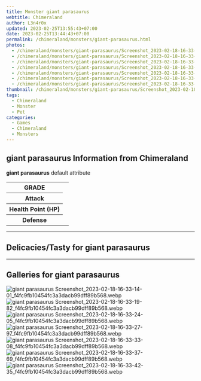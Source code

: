 ```yaml
---
title: Monster giant parasaurus
webtitle: Chimeraland
author: L3n4r0x
updated: 2023-02-25T13:55:43+07:00
date: 2023-02-25T13:44:43+07:00
permalink: /chimeraland/monsters/giant-parasaurus.html
photos:
  - /chimeraland/monsters/giant-parasaurus/Screenshot_2023-02-18-16-33-14-01_f4fc9fb10454fc3a3dacb99dff89b568.webp
  - /chimeraland/monsters/giant-parasaurus/Screenshot_2023-02-18-16-33-19-82_f4fc9fb10454fc3a3dacb99dff89b568.webp
  - /chimeraland/monsters/giant-parasaurus/Screenshot_2023-02-18-16-33-24-05_f4fc9fb10454fc3a3dacb99dff89b568.webp
  - /chimeraland/monsters/giant-parasaurus/Screenshot_2023-02-18-16-33-27-97_f4fc9fb10454fc3a3dacb99dff89b568.webp
  - /chimeraland/monsters/giant-parasaurus/Screenshot_2023-02-18-16-33-33-08_f4fc9fb10454fc3a3dacb99dff89b568.webp
  - /chimeraland/monsters/giant-parasaurus/Screenshot_2023-02-18-16-33-37-69_f4fc9fb10454fc3a3dacb99dff89b568.webp
  - /chimeraland/monsters/giant-parasaurus/Screenshot_2023-02-18-16-33-42-35_f4fc9fb10454fc3a3dacb99dff89b568.webp
thumbnail: /chimeraland/monsters/giant-parasaurus/Screenshot_2023-02-18-16-33-14-01_f4fc9fb10454fc3a3dacb99dff89b568.webp
tags:
  - Chimeraland
  - Monster
  - Pet
categories:
  - Games
  - Chimeraland
  - Monsters
---
```


<section id="bootstrap-wrapper"><link rel="stylesheet" href="https://rawcdn.githack.com/dimaslanjaka/Web-Manajemen/0c3b5aa1813bd4abcd2c11bf3e37928b15c28664/css/bootstrap-5-3-0-alpha3-wrapper.css"/><h2>giant parasaurus Information from Chimeraland</h2><p><b>giant parasaurus</b> default attribute <table><tr><th>GRADE</th><td></td></tr><tr><th>Attack</th><td></td></tr><tr><th>Health Point (HP)</th><td></td></tr><tr><th>Defense</th><td></td></tr></table></p><hr/><h2>Delicacies/Tasty for giant parasaurus</h2><hr/><div id="gallery"><h2>Galleries for giant parasaurus</h2><div class="row"><div class="col-lg-6 col-12"><img src="/chimeraland/monsters/giant-parasaurus/Screenshot_2023-02-18-16-33-14-01_f4fc9fb10454fc3a3dacb99dff89b568.webp" alt="giant parasaurus Screenshot_2023-02-18-16-33-14-01_f4fc9fb10454fc3a3dacb99dff89b568.webp"/></div><div class="col-lg-6 col-12"><img src="/chimeraland/monsters/giant-parasaurus/Screenshot_2023-02-18-16-33-19-82_f4fc9fb10454fc3a3dacb99dff89b568.webp" alt="giant parasaurus Screenshot_2023-02-18-16-33-19-82_f4fc9fb10454fc3a3dacb99dff89b568.webp"/></div><div class="col-lg-6 col-12"><img src="/chimeraland/monsters/giant-parasaurus/Screenshot_2023-02-18-16-33-24-05_f4fc9fb10454fc3a3dacb99dff89b568.webp" alt="giant parasaurus Screenshot_2023-02-18-16-33-24-05_f4fc9fb10454fc3a3dacb99dff89b568.webp"/></div><div class="col-lg-6 col-12"><img src="/chimeraland/monsters/giant-parasaurus/Screenshot_2023-02-18-16-33-27-97_f4fc9fb10454fc3a3dacb99dff89b568.webp" alt="giant parasaurus Screenshot_2023-02-18-16-33-27-97_f4fc9fb10454fc3a3dacb99dff89b568.webp"/></div><div class="col-lg-6 col-12"><img src="/chimeraland/monsters/giant-parasaurus/Screenshot_2023-02-18-16-33-33-08_f4fc9fb10454fc3a3dacb99dff89b568.webp" alt="giant parasaurus Screenshot_2023-02-18-16-33-33-08_f4fc9fb10454fc3a3dacb99dff89b568.webp"/></div><div class="col-lg-6 col-12"><img src="/chimeraland/monsters/giant-parasaurus/Screenshot_2023-02-18-16-33-37-69_f4fc9fb10454fc3a3dacb99dff89b568.webp" alt="giant parasaurus Screenshot_2023-02-18-16-33-37-69_f4fc9fb10454fc3a3dacb99dff89b568.webp"/></div><div class="col-lg-6 col-12"><img src="/chimeraland/monsters/giant-parasaurus/Screenshot_2023-02-18-16-33-42-35_f4fc9fb10454fc3a3dacb99dff89b568.webp" alt="giant parasaurus Screenshot_2023-02-18-16-33-42-35_f4fc9fb10454fc3a3dacb99dff89b568.webp"/></div></div></div></section>